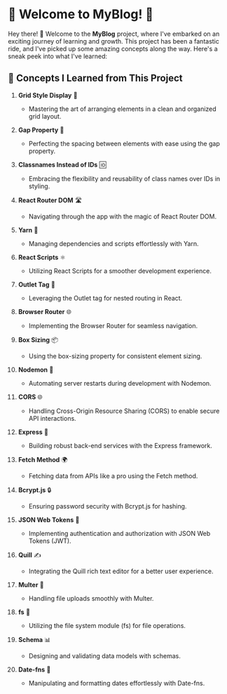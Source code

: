 # 🌟 Welcome to MyBlog! 🌟

Hey there! 👋 Welcome to the **MyBlog** project, where I've embarked on an exciting journey of learning and growth. This project has been a fantastic ride, and I've picked up some amazing concepts along the way. Here's a sneak peek into what I've learned:

## 🚀 Concepts I Learned from This Project

1. **Grid Style Display** 🎨
   - Mastering the art of arranging elements in a clean and organized grid layout.

2. **Gap Property** 🔄
   - Perfecting the spacing between elements with ease using the gap property.

3. **Classnames Instead of IDs** 🆔
   - Embracing the flexibility and reusability of class names over IDs in styling.

4. **React Router DOM** 🛣️
   - Navigating through the app with the magic of React Router DOM.

5. **Yarn** 🧶
   - Managing dependencies and scripts effortlessly with Yarn.

6. **React Scripts** ⚛️
   - Utilizing React Scripts for a smoother development experience.

7. **Outlet Tag** 🚪
   - Leveraging the Outlet tag for nested routing in React.

8. **Browser Router** 🌐
   - Implementing the Browser Router for seamless navigation.

9. **Box Sizing** 📦
   - Using the box-sizing property for consistent element sizing.

10. **Nodemon** 🔄
    - Automating server restarts during development with Nodemon.

11. **CORS** 🌐
    - Handling Cross-Origin Resource Sharing (CORS) to enable secure API interactions.

12. **Express** 🚀
    - Building robust back-end services with the Express framework.

13. **Fetch Method** 🌍
    - Fetching data from APIs like a pro using the Fetch method.

14. **Bcrypt.js** 🔒
    - Ensuring password security with Bcrypt.js for hashing.

15. **JSON Web Tokens** 🔐
    - Implementing authentication and authorization with JSON Web Tokens (JWT).

16. **Quill** ✍️
    - Integrating the Quill rich text editor for a better user experience.

17. **Multer** 📂
    - Handling file uploads smoothly with Multer.

18. **fs** 📁
    - Utilizing the file system module (fs) for file operations.

19. **Schema** 📊
    - Designing and validating data models with schemas.

20. **Date-fns** 📅
    - Manipulating and formatting dates effortlessly with Date-fns.
